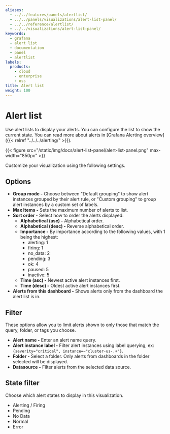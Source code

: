 ```yaml
---
aliases:
  - ../../features/panels/alertlist/
  - ../../panels/visualizations/alert-list-panel/
  - ../../reference/alertlist/
  - ../../visualizations/alert-list-panel/
keywords:
  - grafana
  - alert list
  - documentation
  - panel
  - alertlist
labels:
  products:
    - cloud
    - enterprise
    - oss
title: Alert list
weight: 100
---
```


# Alert list

Use alert lists to display your alerts. You can configure the list to show the current state. You can read more about alerts in [Grafana Alerting overview]({{< relref "../../../alerting/" >}}).

{{< figure src="/static/img/docs/alert-list-panel/alert-list-panel.png" max-width="850px" >}}

Customize your visualization using the following settings.

## Options

- **Group mode -** Choose between "Default grouping" to show alert instances grouped by their alert rule, or "Custom grouping" to group alert instances by a custom set of labels.
- **Max Items -** Sets the maximum number of alerts to list.
- **Sort order -** Select how to order the alerts displayed:
  - **Alphabetical (asc) -** Alphabetical order.
  - **Alphabetical (desc) -** Reverse alphabetical order.
  - **Importance -** By importance according to the following values, with 1 being the highest:
    - alerting: 1
    - firing: 1
    - no_data: 2
    - pending: 3
    - ok: 4
    - paused: 5
    - inactive: 5
  - **Time (asc) -** Newest active alert instances first.
  - **Time (desc) -** Oldest active alert instances first.
- **Alerts from this dashboard -** Shows alerts only from the dashboard the alert list is in.

## Filter

These options allow you to limit alerts shown to only those that match the query, folder, or tags you choose.

- **Alert name -** Enter an alert name query.
- **Alert instance label -** Filter alert instances using label querying, ex: `{severity="critical", instance=~"cluster-us-.+"}`.
- **Folder -** Select a folder. Only alerts from dashboards in the folder selected will be displayed.
- **Datasource -** Filter alerts from the selected data source.

## State filter

Choose which alert states to display in this visualization.

- Alerting / Firing
- Pending
- No Data
- Normal
- Error
